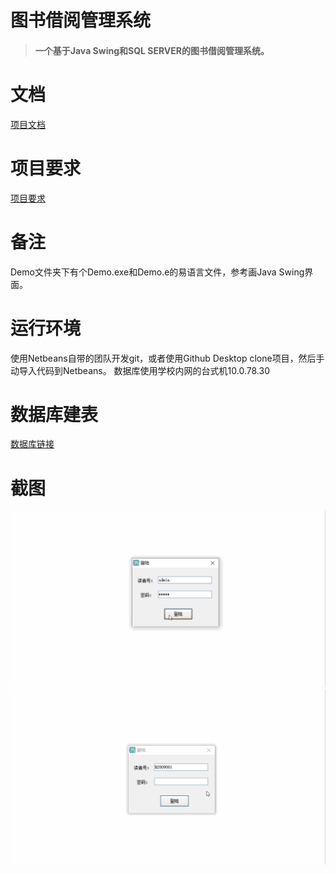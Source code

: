 # 图书借阅管理系统
>#### 一个基于Java Swing和SQL SERVER的图书借阅管理系统。
# 文档
[项目文档](/项目文档.docx)
# 项目要求
[项目要求](/Java实验七-GUI+JDBC数据库编程.ppt)
# 备注
Demo文件夹下有个Demo.exe和Demo.e的易语言文件，参考画Java Swing界面。
# 运行环境
使用Netbeans自带的团队开发git，或者使用Github Desktop clone项目，然后手动导入代码到Netbeans。
数据库使用学校内网的台式机10.0.78.30
# 数据库建表
[数据库链接](/Demo/SQLQuery.sql)
# 截图
![管理员](/Demo/管理员.gif)
![普通用户](/Demo/普通用户.gif)